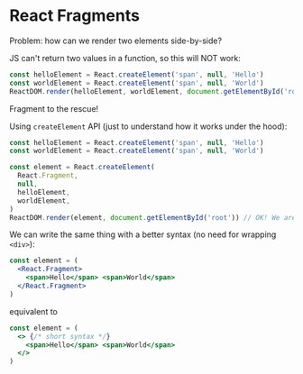 # React Fragments

Problem: how can we render two elements side-by-side?

JS can't return two values in a function, so this will NOT work:

```jsx
const helloElement = React.createElement('span', null, 'Hello')
const worldElement = React.createElement('span', null, 'World')
ReactDOM.render(helloElement, worldElement, document.getElementById('root')) // NOPE!
```

Fragment to the rescue!

Using `createElement` API (just to understand how it works under the hood):

```jsx
const helloElement = React.createElement('span', null, 'Hello')
const worldElement = React.createElement('span', null, 'World')

const element = React.createElement(
  React.Fragment,
  null,
  helloElement,
  worldElement,
)
ReactDOM.render(element, document.getElementById('root')) // OK! We are calling just one item, element
```

We can write the same thing with a better syntax (no need for wrapping `<div>`):

```jsx
const element = (
  <React.Fragment>
    <span>Hello</span> <span>World</span>
  </React.Fragment>
)
```

equivalent to

```jsx
const element = (
  <> {/* short syntax */}
    <span>Hello</span> <span>World</span>
  </>
)
```
